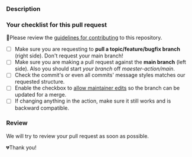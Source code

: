 ### Description

<!-- Please describe your pull request. Also included any issues this pr will be fixing. -->

### Your checklist for this pull request

🚨Please review the [guidelines for contributing](https://github.com/maester365/maester-action/tree/main/.github/CONTRIBUTING.md) to this repository.

- [ ] Make sure you are requesting to **pull a topic/feature/bugfix branch** (right side). Don't request your main branch!
- [ ] Make sure you are making a pull request against the **main branch** (left side). Also you should start *your branch* off *maester-action/main*.
- [ ] Check the commit's or even all commits' message styles matches our requested structure.
- [ ] Enable the checkbox to [allow maintainer edits](https://docs.github.com/en/github/collaborating-with-issues-and-pull-requests/allowing-changes-to-a-pull-request-branch-created-from-a-fork) so the branch can be updated for a merge.
- [ ] If changing anything in the action, make sure it still works and is backward compatible.

### Review

We will try to review your pull request as soon as possible.

<!-- While your wait for a review, why not try to spread some Maester love on social media? -->

💔Thank you!
